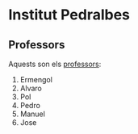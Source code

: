 # Institut Pedralbes

## Professors 

Aquests son els [professors](https://www.institutpedralbes.cat/):

1. Ermengol
2. Alvaro
3. Pol    
4. Pedro
5. Manuel
6. Jose